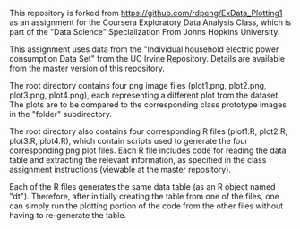 This repository is forked from https://github.com/rdpeng/ExData_Plotting1
as an assignment for the Coursera Exploratory Data Analysis Class, which is
part of the "Data Science" Specialization From Johns Hopkins University.  

This assignment uses data from the "Individual household electric power 
consumption Data Set" from the UC Irvine Repository.  Details are available
from the master version of this repository.  

The root directory contains four png image files (plot1.png, plot2.png, 
plot3.png, plot4.png), each representing a different plot from the dataset.  
The plots are to be compared to the corresponding class prototype images 
in the "folder" subdirectory.  

The root directory also contains four corresponding R files (plot1.R,
plot2.R, plot3.R, plot4.R), which contain scripts used to generate the four 
corresponding png plot files.  Each R file includes code for reading the data 
table and extracting the relevant information, as specified in the class 
assignment instructions (viewable at the master repository).  

Each of the R files generates the same data table (as an R object named "dt").
Therefore, after initially creating the table from one of the files, one 
can simply run the plotting portion of the code from the other files without 
having to re-generate the table.   


